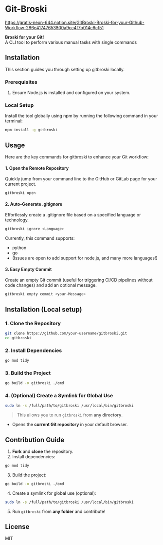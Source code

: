 # Git-Broski 

https://gratis-neon-644.notion.site/GitBroski-Broski-for-your-Github-Workflow-286e41747653800a9cc4f7b014c6cf51

**Broski for your Git!**  
A CLI tool to perform various manual tasks with single commands

## Installation
This section guides you through setting up gitbroski locally.

### Prerequisites
1. Ensure Node.js is installed and configured on your system.

### Local Setup
Install the tool globally using npm by running the following command in your terminal:
```bash
npm install -g gitbroski
```
## Usage
Here are the key commands for gitbroski to enhance your Git workflow:

#### 1. Open the Remote Repository

Quickly jump from your command line to the GitHub or GitLab page for your current project.
```bash
gitbroski open
```
#### 2. Auto-Generate .gitignore
Effortlessly create a .gitignore file based on a specified language or technology.
```bash
gitbroski ignore <Language>
```
Currently, this command supports:
- python
- go
- (Issues are open to add support for node.js, and many more languages!)

#### 3. Easy Empty Commit
Create an empty Git commit (useful for triggering CI/CD pipelines without code changes) and add an optional message.
```bash
gitbroski empty commit <your-Message>
```


## Installation (Local setup)

### 1. Clone the Repository
```bash
git clone https://github.com/your-username/gitbroski.git
cd gitbroski
```

### 2. Install Dependencies
```bash
go mod tidy
```

### 3. Build the Project
```bash
go build -o gitbroski ./cmd
```

### 4. (Optional) Create a Symlink for Global Use
```bash
sudo ln -s /full/path/to/gitbroski /usr/local/bin/gitbroski
```
> This allows you to run `gitbroski` from **any directory**.

- Opens the **current Git repository** in your default browser.

## Contribution Guide
1. **Fork** and **clone** the repository.
2. Install dependencies:
```bash
go mod tidy
```
3. Build the project:
```bash
go build -o gitbroski ./cmd
```
4. Create a symlink for global use (optional):
```bash
sudo ln -s /full/path/to/gitbroski /usr/local/bin/gitbroski
```
5. Run `gitbroski` from **any folder** and contribute!

## License
MIT

